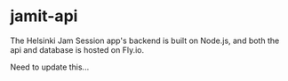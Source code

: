 # jamit-api

The Helsinki Jam Session app's backend is built on Node.js, and both the api and database is hosted on Fly.io. 

Need to update this...
